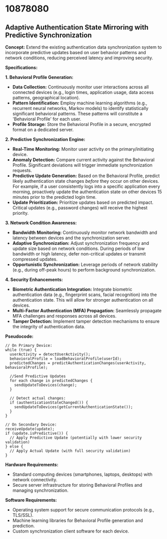 # 10878080

## Adaptive Authentication State Mirroring with Predictive Synchronization

**Concept:** Extend the existing authentication data synchronization system to incorporate predictive updates based on user behavior patterns and network conditions, reducing perceived latency and improving security.

**Specifications:**

**1. Behavioral Profile Generation:**

*   **Data Collection:** Continuously monitor user interactions across all connected devices (e.g., login times, application usage, data access patterns, geographical location).
*   **Pattern Identification:** Employ machine learning algorithms (e.g., recurrent neural networks, Markov models) to identify statistically significant behavioral patterns. These patterns will constitute a 'Behavioral Profile' for each user.
*   **Profile Storage:** Store the Behavioral Profile in a secure, encrypted format on a dedicated server.

**2. Predictive Synchronization Engine:**

*   **Real-Time Monitoring:** Monitor user activity on the primary/initiating device.
*   **Anomaly Detection:** Compare current activity against the Behavioral Profile. Significant deviations will trigger immediate synchronization requests.
*   **Predictive Update Generation:** Based on the Behavioral Profile, predict likely authentication state changes *before* they occur on other devices. For example, if a user consistently logs into a specific application every morning, proactively update the authentication state on other devices 15 minutes prior to the predicted login time.
*   **Update Prioritization:** Prioritize updates based on predicted impact. Critical updates (e.g., password changes) will receive the highest priority.

**3. Network Condition Awareness:**

*   **Bandwidth Monitoring:** Continuously monitor network bandwidth and latency between devices and the synchronization server.
*   **Adaptive Synchronization:** Adjust synchronization frequency and update size based on network conditions. During periods of low bandwidth or high latency, defer non-critical updates or transmit compressed updates.
*   **Opportunistic Synchronization:** Leverage periods of network stability (e.g., during off-peak hours) to perform background synchronization.

**4. Security Enhancements:**

*   **Biometric Authentication Integration:** Integrate biometric authentication data (e.g., fingerprint scans, facial recognition) into the authentication state. This will allow for stronger authentication on all devices.
*   **Multi-Factor Authentication (MFA) Propagation:**  Seamlessly propagate MFA challenges and responses across all devices.
*   **Tamper Detection:**  Implement tamper detection mechanisms to ensure the integrity of authentication data.

**Pseudocode:**

```
// On Primary Device:
while (true) {
  userActivity = detectUserActivity();
  behavioralProfile = loadBehavioralProfile(userId);
  predictedChanges = predictAuthenticationChanges(userActivity, behavioralProfile);

  //Send Predictive Updates
  for each change in predictedChanges {
    sendUpdateToDevices(change);
  }

  // Detect actual changes:
  if (authenticationStateChanged()) {
    sendUpdateToDevices(getCurrentAuthenticationState());
  }
}

// On Secondary Device:
receiveUpdate(update);
if (update.isPredictive()) {
  // Apply Predictive Update (potentially with lower security validation)
} else {
  // Apply Actual Update (with full security validation)
}
```

**Hardware Requirements:**

*   Standard computing devices (smartphones, laptops, desktops) with network connectivity.
*   Secure server infrastructure for storing Behavioral Profiles and managing synchronization.

**Software Requirements:**

*   Operating system support for secure communication protocols (e.g., TLS/SSL).
*   Machine learning libraries for Behavioral Profile generation and prediction.
*   Custom synchronization client software for each device.